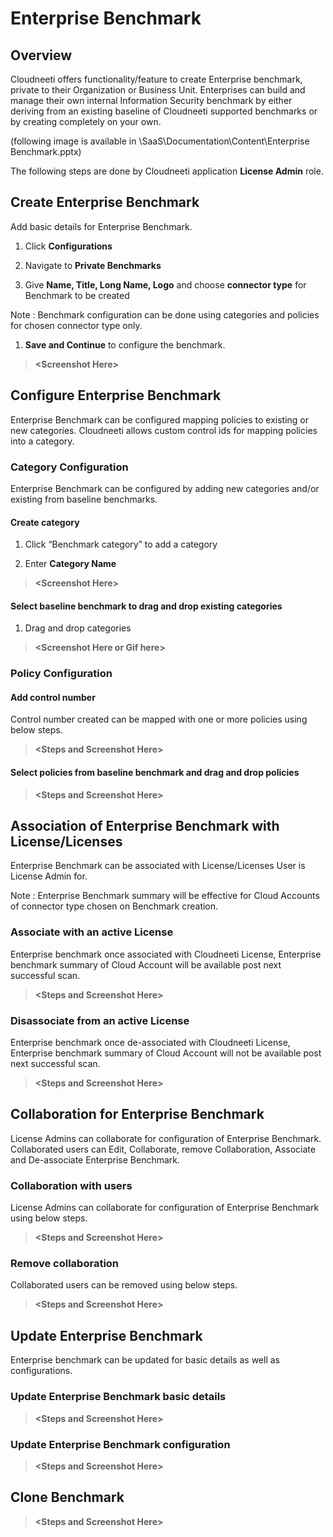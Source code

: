 Enterprise Benchmark
====================

Overview
--------

Cloudneeti offers functionality/feature to create Enterprise benchmark, private
to their Organization or Business Unit. Enterprises can build and manage their
own internal Information Security benchmark by either deriving from an existing
baseline of Cloudneeti supported benchmarks or by creating completely on your
own.

(following image is available in \\SaaS\\Documentation\\Content\\Enterprise
Benchmark.pptx)



The following steps are done by Cloudneeti application **License Admin** role.

Create Enterprise Benchmark
---------------------------

Add basic details for Enterprise Benchmark.

1.  Click **Configurations**

2.  Navigate to **Private Benchmarks**

3.  Give **Name, Title, Long Name, Logo** and choose **connector type** for
    Benchmark to be created

Note : Benchmark configuration can be done using categories and policies for
chosen connector type only.

1.  **Save and Continue** to configure the benchmark.

>   **\<Screenshot Here\>**

Configure Enterprise Benchmark
------------------------------

Enterprise Benchmark can be configured mapping policies to existing or new
categories. Cloudneeti allows custom control ids for mapping policies into a
category.

### Category Configuration

Enterprise Benchmark can be configured by adding new categories and/or existing
from baseline benchmarks.

#### Create category

1.  Click “Benchmark category” to add a category

2.  Enter **Category Name**

>   **\<Screenshot Here\>**

#### Select baseline benchmark to drag and drop existing categories

1.  Drag and drop categories

>   **\<Screenshot Here or Gif here\>**

### Policy Configuration

#### Add control number

Control number created can be mapped with one or more policies using below
steps.

>   **\<Steps and Screenshot Here\>**

#### Select policies from baseline benchmark and drag and drop policies

>   **\<Steps and Screenshot Here\>**

Association of Enterprise Benchmark with License/Licenses
---------------------------------------------------------

Enterprise Benchmark can be associated with License/Licenses User is License
Admin for.

Note : Enterprise Benchmark summary will be effective for Cloud Accounts of
connector type chosen on Benchmark creation.

### Associate with an active License 

Enterprise benchmark once associated with Cloudneeti License, Enterprise
benchmark summary of Cloud Account will be available post next successful scan.

>   **\<Steps and Screenshot Here\>**

### Disassociate from an active License

Enterprise benchmark once de-associated with Cloudneeti License, Enterprise
benchmark summary of Cloud Account will not be available post next successful
scan.

>   **\<Steps and Screenshot Here\>**

Collaboration for Enterprise Benchmark
--------------------------------------

License Admins can collaborate for configuration of Enterprise Benchmark.
Collaborated users can Edit, Collaborate, remove Collaboration, Associate and
De-associate Enterprise Benchmark.

### Collaboration with users

License Admins can collaborate for configuration of Enterprise Benchmark using
below steps.

>   **\<Steps and Screenshot Here\>**

### Remove collaboration

Collaborated users can be removed using below steps.

>   **\<Steps and Screenshot Here\>**

Update Enterprise Benchmark
---------------------------

Enterprise benchmark can be updated for basic details as well as configurations.

### Update Enterprise Benchmark basic details

>   **\<Steps and Screenshot Here\>**

### Update Enterprise Benchmark configuration 

>   **\<Steps and Screenshot Here\>**

Clone Benchmark
---------------

>   **\<Steps and Screenshot Here\>**
